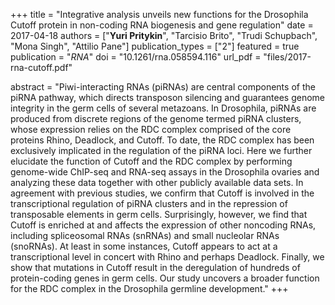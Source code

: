 +++
title = "Integrative analysis unveils new functions for the Drosophila Cutoff protein in non-coding RNA biogenesis and gene regulation"
date = 2017-04-18
authors = ["**Yuri Pritykin**", "Tarcisio Brito", "Trudi Schupbach", "Mona Singh", "Attilio Pane"]
publication_types = ["2"]
featured = true
publication = "*RNA*"
doi = "10.1261/rna.058594.116"
url_pdf = "files/2017-rna-cutoff.pdf"

abstract = "Piwi-interacting RNAs (piRNAs) are central components of the piRNA pathway, which directs transposon silencing and guarantees genome integrity in the germ cells of several metazoans. In Drosophila, piRNAs are produced from discrete regions of the genome termed piRNA clusters, whose expression relies on the RDC complex comprised of the core proteins Rhino, Deadlock, and Cutoff. To date, the RDC complex has been exclusively implicated in the regulation of the piRNA loci. Here we further elucidate the function of Cutoff and the RDC complex by performing genome-wide ChIP-seq and RNA-seq assays in the Drosophila ovaries and analyzing these data together with other publicly available data sets. In agreement with previous studies, we confirm that Cutoff is involved in the transcriptional regulation of piRNA clusters and in the repression of transposable elements in germ cells. Surprisingly, however, we find that Cutoff is enriched at and affects the expression of other noncoding RNAs, including spliceosomal RNAs (snRNAs) and small nucleolar RNAs (snoRNAs). At least in some instances, Cutoff appears to act at a transcriptional level in concert with Rhino and perhaps Deadlock. Finally, we show that mutations in Cutoff result in the deregulation of hundreds of protein-coding genes in germ cells. Our study uncovers a broader function for the RDC complex in the Drosophila germline development."
+++

